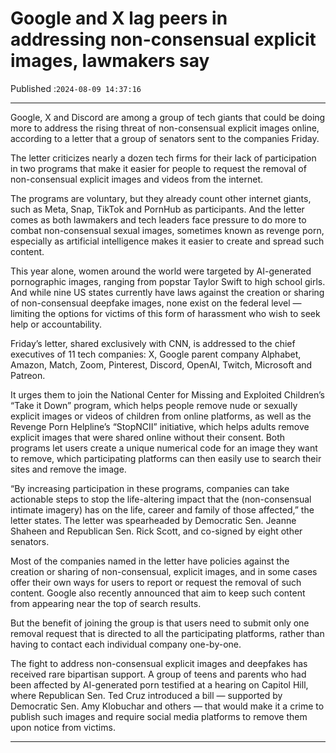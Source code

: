 # Google and X lag peers in addressing non-consensual explicit images, lawmakers say

Published :`2024-08-09 14:37:16`

---

Google, X and Discord are among a group of tech giants that could be doing more to address the rising threat of non-consensual explicit images online, according to a letter that a group of senators sent to the companies Friday.

The letter criticizes nearly a dozen tech firms for their lack of participation in two programs that make it easier for people to request the removal of non-consensual explicit images and videos from the internet.

The programs are voluntary, but they already count other internet giants, such as Meta, Snap, TikTok and PornHub as participants. And the letter comes as both lawmakers and tech leaders face pressure to do more to combat non-consensual sexual images, sometimes known as revenge porn, especially as artificial intelligence makes it easier to create and spread such content.

This year alone, women around the world were targeted by AI-generated pornographic images, ranging from popstar Taylor Swift to high school girls. And while nine US states currently have laws against the creation or sharing of non-consensual deepfake images, none exist on the federal level — limiting the options for victims of this form of harassment who wish to seek help or accountability.

Friday’s letter, shared exclusively with CNN, is addressed to the chief executives of 11 tech companies: X, Google parent company Alphabet, Amazon, Match, Zoom, Pinterest, Discord, OpenAI, Twitch, Microsoft and Patreon.

It urges them to join the National Center for Missing and Exploited Children’s “Take it Down” program, which helps people remove nude or sexually explicit images or videos of children from online platforms, as well as the Revenge Porn Helpline’s “StopNCII” initiative, which helps adults remove explicit images that were shared online without their consent. Both programs let users create a unique numerical code for an image they want to remove, which participating platforms can then easily use to search their sites and remove the image.

“By increasing participation in these programs, companies can take actionable steps to stop the life-altering impact that the (non-consensual intimate imagery) has on the life, career and family of those affected,” the letter states. The letter was spearheaded by Democratic Sen. Jeanne Shaheen and Republican Sen. Rick Scott, and co-signed by eight other senators.

Most of the companies named in the letter have policies against the creation or sharing of non-consensual, explicit images, and in some cases offer their own ways for users to report or request the removal of such content. Google also recently announced that aim to keep such content from appearing near the top of search results.

But the benefit of joining the group is that users need to submit only one removal request that is directed to all the participating platforms, rather than having to contact each individual company one-by-one.

The fight to address non-consensual explicit images and deepfakes has received rare bipartisan support. A group of teens and parents who had been affected by AI-generated porn testified at a hearing on Capitol Hill, where Republican Sen. Ted Cruz introduced a bill — supported by Democratic Sen. Amy Klobuchar and others — that would make it a crime to publish such images and require social media platforms to remove them upon notice from victims.

---

